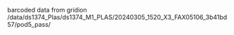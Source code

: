 barcoded data from gridion /data/ds1374_Plas/ds1374_M1_PLAS/20240305_1520_X3_FAX05106_3b41bd57/pod5_pass/
